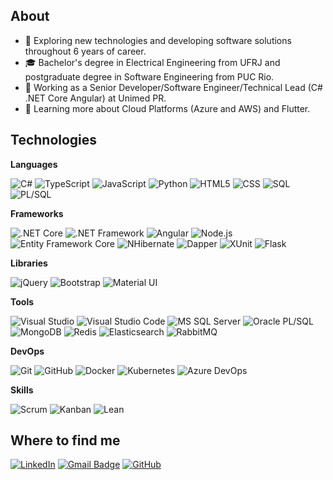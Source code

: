<!-- ## Hi there 👋 -->

<!--
**malvesealves/malvesealves** is a ✨ _special_ ✨ repository because its `README.md` (this file) appears on your GitHub profile.

Here are some ideas to get you started:

- 🔭 I’m currently working on ...
- 🌱 I’m currently learning ...
- 👯 I’m looking to collaborate on ...
- 🤔 I’m looking for help with ...
- 💬 Ask me about ...
- 📫 How to reach me: ...
- 😄 Pronouns: ...
- ⚡ Fun fact: ...
-->

## About

- 🤔 Exploring new technologies and developing software solutions throughout 6 years of career.
- 🎓 Bachelor's degree in Electrical Engineering from UFRJ and postgraduate degree in Software Engineering from PUC Rio.
- 💼 Working as a Senior Developer/Software Engineer/Technical Lead (C# .NET Core Angular) at Unimed PR.
- 🌱 Learning more about Cloud Platforms (Azure and AWS) and Flutter.

## Technologies

**Languages**

![C#](https://img.shields.io/badge/-C%23-333333?style=flat&logo=C&logoColor=00599C)
![TypeScript](https://img.shields.io/badge/-TypeScript-333333?style=flat&logo=typescript)
![JavaScript](https://img.shields.io/badge/-JavaScript-333333?style=flat&logo=javascript)
![Python](https://img.shields.io/badge/-Python-333333?style=flat&logo=Python)
![HTML5](https://img.shields.io/badge/-HTML5-333333?style=flat&logo=HTML5)
![CSS](https://img.shields.io/badge/-CSS-333333?style=flat&logo=CSS3&logoColor=1572B6)
![SQL](https://img.shields.io/badge/-SQL-333333?style=flat&logo=ms-sql-server)
![PL/SQL](https://img.shields.io/badge/-PL/SQL-333333?style=flat&logo=oracle)

**Frameworks**

![.NET Core](https://img.shields.io/badge/-.NET%20Core-333333?style=flat&logo=dotnet&logoColor=00599C)
![.NET Framework](https://img.shields.io/badge/-.NET%20Framework-333333?style=flat&logo=dotnet&logoColor=00599C)
![Angular](https://img.shields.io/badge/-Angular-333333?style=flat&logo=Angular)
![Node.js](https://img.shields.io/badge/-Node.js-333333?style=flat&logo=node.js)
![Entity Framework Core](https://img.shields.io/badge/-Entity%20Framework%20Core-333333?style=flat)
![NHibernate](https://img.shields.io/badge/-NHibernate-333333?style=flat)
![Dapper](https://img.shields.io/badge/-Dapper-333333?style=flat&logo=Dapper)
![XUnit](https://img.shields.io/badge/-XUnit-333333?style=flat&logo=xunit)
![Flask](https://img.shields.io/badge/-Flask-333333?style=flat&logo=Flask)

**Libraries**

![jQuery](https://img.shields.io/badge/-jQuery-333333?style=flat&logo=jQuery)
![Bootstrap](https://img.shields.io/badge/-Bootstrap-333333?style=flat&logo=Bootstrap)
![Material UI](https://img.shields.io/badge/-Material%20UI-333333?style=flat&logo=materialui)

**Tools**

![Visual Studio](https://img.shields.io/badge/-Visual%20Studio-333333?style=flat&logo=visual-studio&logoColor=007ACC)
![Visual Studio Code](https://img.shields.io/badge/-Visual%20Studio%20Code-333333?style=flat&logo=visual-studio-code&logoColor=007ACC)
![MS SQL Server](https://img.shields.io/badge/-MS%20SQL%20Server-333333?style=flat&logo=ms-sql-server)
![Oracle PL/SQL](https://img.shields.io/badge/-Oracle%20PL/SQL-333333?style=flat&logo=oracle)
![MongoDB](https://img.shields.io/badge/-MongoDB-333333?style=flat&logo=mongodb)
![Redis](https://img.shields.io/badge/-Redis-333333?style=flat&logo=Redis)
![Elasticsearch](https://img.shields.io/badge/-Elasticsearch-333333?style=flat&logo=Elasticsearch)
![RabbitMQ](https://img.shields.io/badge/-RabbitMQ-333333?style=flat&logo=rabbitmq)
<!-- ![Postman](https://img.shields.io/badge/-Postman-333333?style=flat&logo=postman) -->

**DevOps**

![Git](https://img.shields.io/badge/-Git-333333?style=flat&logo=git)
![GitHub](https://img.shields.io/badge/-GitHub-333333?style=flat&logo=github)
![Docker](https://img.shields.io/badge/-Docker-333333?style=flat&logo=docker)
![Kubernetes](https://img.shields.io/badge/-Kubernetes-333333?style=flat&logo=kubernetes)
![Azure DevOps](https://img.shields.io/badge/-Azure%20DevOps-333333?style=flat&logo=azuredevops)

**Skills**

![Scrum](https://img.shields.io/badge/-Scrum-333333?style=flat&logo=Scrum)
![Kanban](https://img.shields.io/badge/-Kanban-333333?style=flat&logo=Kanban)
![Lean](https://img.shields.io/badge/-Lean-333333?style=flat&logo=Lean)

## Where to find me

[![LinkedIn](https://custom-icon-badges.demolab.com/badge/LinkedIn-0A66C2?logo=linkedin-white&logoColor=fff)](https://www.linkedin.com/in/mateus-alves-e-alves/)
[![Gmail Badge](https://img.shields.io/badge/-Gmail-006bed?style=flat-square&logo=Gmail&logoColor=white&link=mailto:m.alvesealves@gmail.com)](mailto:m.alvesealves@gmail.com)
[![GitHub](https://img.shields.io/badge/-GitHub-333333?style=flat&logo=github)](https://github.com/malvesealves)
